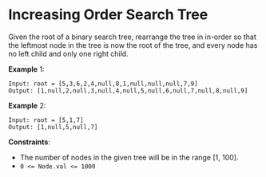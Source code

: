 # Increasing Order Search Tree

Given the root of a binary search tree, rearrange the tree in in-order so that
the leftmost node in the tree is now the root of the tree, and every node has no
left child and only one right child.

**Example** 1:

```
Input: root = [5,3,6,2,4,null,8,1,null,null,null,7,9]
Output: [1,null,2,null,3,null,4,null,5,null,6,null,7,null,8,null,9]
```

**Example** 2:

```
Input: root = [5,1,7]
Output: [1,null,5,null,7]
```

**Constraints**:

- The number of nodes in the given tree will be in the range [1, 100].
- `0 <= Node.val <= 1000`
